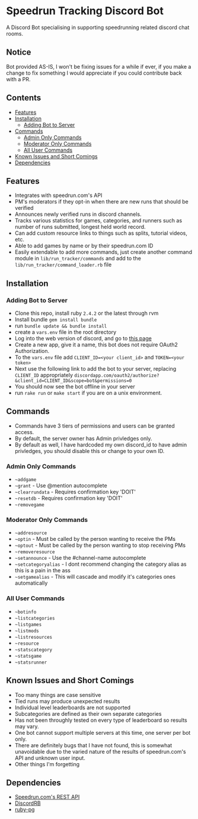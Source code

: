 # Speedrun Tracking Discord Bot
A Discord Bot specialising in supporting speedrunning related discord chat rooms.

## Notice
Bot provided AS-IS, I won't be fixing issues for a while if ever, if you make a change to fix something I would appreciate if you could contribute back with a PR.

## Contents

* [Features](#features)
* [Installation](#installation)
  * [Adding Bot to Server](#adding-bot-to-server)
* [Commands](#commands)
  * [Admin Only Commands](#admin-only-commands)
  * [Moderator Only Commands](#moderator-only-commands)
  * [All User Commands](#all-user-commands)
* [Known Issues and Short Comings](#known-issues-and-short-comings)
* [Dependencies](#dependencies)

## Features
* Integrates with speedrun.com's API
* PM's moderators if they opt-in when there are new runs that should be verified
* Announces newly verified runs in discord channels.
* Tracks various statistics for games, categories, and runners such as number of runs submitted, longest held world record.
* Can add custom resource links to things such as splits, tutorial videos, etc.
* Able to add games by name or by their speedrun.com ID
* Easily extendable to add more commands, just create another command module in `lib/run_tracker/commands` and add to the `lib/run_tracker/command_loader.rb` file

## Installation
### Adding Bot to Server
* Clone this repo, install ruby `2.4.2` or the latest through rvm
* Install bundle `gem install bundle`
* run `bundle update && bundle install`
* create a `vars.env` file in the root directory
* Log into the web version of discord, and go to [this page](https://discordapp.com/developers/applications/me)
* Create a new app, give it a name, this bot does not require OAuth2 Authorization.
* To the `vars.env` file add `CLIENT_ID=<your client_id>` and `TOKEN=<your token>`
* Next use the following link to add the bot to your server, replacing `CLIENT_ID` appropriately `discordapp.com/oauth2/authorize?&client_id=CLIENT_ID&scope=bot&permissions=0`
* You should now see the bot offline in your server
* run `rake run` or `make start` if you are on a unix environment.

## Commands
* Commands have 3 tiers of permissions and users can be granted access.
* By default, the server owner has Admin privledges only.
* By default as well, I have hardcoded my own discord_id to have admin privledges, you should disable this or change to your own ID.

### Admin Only Commands
* `~addgame`
* `~grant` - Use @mention autocomplete
* `~clearrundata` - Requires confirmation key 'DOIT'
* `~resetdb` - Requires confirmation key 'DOIT'
* `~removegame`

### Moderator Only Commands
* `~addresource`
* `~optin` - Must be called by the person wanting to receive the PMs
* `~optout` - Must be called by the person wanting to stop receiving PMs
* `~removeresource`
* `~setannounce` - Use the #channel-name autocomplete
* `~setcategoryalias` - I dont recommend changing the category alias as this is a pain in the ass
* `~setgamealias` - This will cascade and modify it's categories ones automatically

### All User Commands
* `~botinfo`
* `~listcategories`
* `~listgames`
* `~listmods`
* `~listresources`
* `~resource`
* `~statscategory`
* `~statsgame`
* `~statsrunner`

## Known Issues and Short Comings
* Too many things are case sensitive
* Tied runs may produce unexpected results
* Individual level leaderboards are not supported
* Subcategories are defined as their own separate categories
* Has not been throughly tested on every type of leaderboard so results may vary.
* One bot cannot support multiple servers at this time, one server per bot only.
* There are definitely bugs that I have not found, this is somewhat unavoidable due to the varied nature of the results of speedrun.com's API and unknown user input.
* Other things I'm forgetting

## Dependencies
* [Speedrun.com's REST API](https://github.com/speedruncomorg/api)
* [DiscordRB](https://github.com/meew0/discordrb)
* [ruby-pg](https://github.com/ged/ruby-pg)
